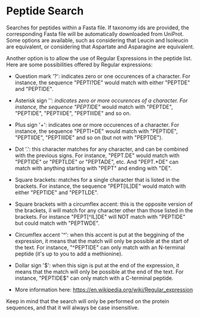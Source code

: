# Peptide Search

Searches for peptides within a Fasta file. If taxonomy ids are provided, the corresponding Fasta file will be automatically downloaded from UniProt.
Some options are available, such as considering that Leucin and Isoleucin are equivalent, or considering that Aspartate and Asparagine are equivalent.

Another option is to allow the use of Regular Expressions in the peptide list. Here are some possibilities offered by Regular expressions:

* Question mark '?': indicates zero or one occurences of a character. For instance, the sequence "PEPTI?DE" would match with either "PEPTDE" and "PEPTIDE".

* Asterisk sign '*': indicates zero or more occurences of a character. For instance, the sequence "PEPTI*DE" would match with "PEPTDE", "PEPTIDE", "PEPTIIDE", "PEPTIIIDE" and so on.

* Plus sign '+': indicates one or more occurences of a character. For instance, the sequence "PEPTI+DE" would match with "PEPTIDE", "PEPTIIDE", "PEPTIIIDE" and so on (but not with "PEPTDE").

* Dot '.': this character matches for any character, and can be combined with the previous signs. For instance, "PEPT.DE" would match with "PEPTIDE" or "PEPTLDE" or "PEPTADE", etc. And "PEPT.*DE" can match with anything starting with "PEPT" and ending with "DE".

* Square brackets: matches for a single character that is listed in the brackets. For instance, the sequence "PEPT[IL]DE" would match with either "PEPTIDE" and "PEPTLDE".

* Square brackets with a circumflex accent: this is the opposite version of the brackets, il will match for any character other than those listed in the brackets. For instance "PEPT[^IL]DE" will NOT match with "PEPTIDE" but could match with "PEPTWDE".

* Circumflex accent '^': when this accent is put at the beggining of the expression, it means that the match will only be possible at the start of the text. For instance, "^PEPTIDE" can only match with an N-terminal peptide (it's up to you to add a methionine).

* Dollar sign '$': when this sign is put at the end of the expression, it means that the match will only be possible at the end of the text. For instance, "PEPTIDE$" can only match with a C-terminal peptide.

* More information here: https://en.wikipedia.org/wiki/Regular_expression

Keep in mind that the search will only be performed on the protein sequences, and that it will always be case insensitive.
